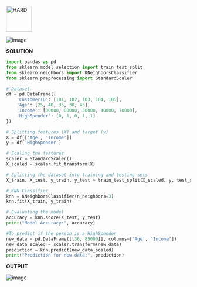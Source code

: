 <img src="https://img.shields.io/badge/HARD-darkred" alt="HARD" width="70">

![image](https://github.com/user-attachments/assets/4ea40dcf-910e-468c-828c-af9e5a613124)

**SOLUTION**

```python
import pandas as pd
from sklearn.model_selection import train_test_split
from sklearn.neighbors import KNeighborsClassifier
from sklearn.preprocessing import StandardScaler

# Dataset
df = pd.DataFrame({
    'CustomerID': [101, 102, 103, 104, 105],
    'Age': [25, 40, 35, 30, 45],
    'Income': [30000, 80000, 50000, 40000, 70000],
    'HighSpender': [0, 1, 0, 1, 1]
})

# Splitting features (X) and target (y)
X = df[['Age', 'Income']]
y = df['HighSpender']

# Scaling the features
scaler = StandardScaler()
X_scaled = scaler.fit_transform(X)

# Splitting the dataset into training and testing sets
X_train, X_test, y_train, y_test = train_test_split(X_scaled, y, test_size = 0.2, random_state = 20)

# KNN Classifier
knn = KNeighborsClassifier(n_neighbors=3)
knn.fit(X_train, y_train)

# Evaluating the model
accuracy = knn.score(X_test, y_test)
print("Model Accuracy:", accuracy)

#To predict if the person is a HighSpender
new_data = pd.DataFrame([[36, 85000]], columns=['Age', 'Income'])
new_data_scaled = scaler.transform(new_data)
prediction = knn.predict(new_data_scaled)
print("Prediction for new data:", prediction)
```

**OUTPUT**

![image](https://github.com/user-attachments/assets/96cef52e-d489-4d64-9f2d-37d35eddfbef)

